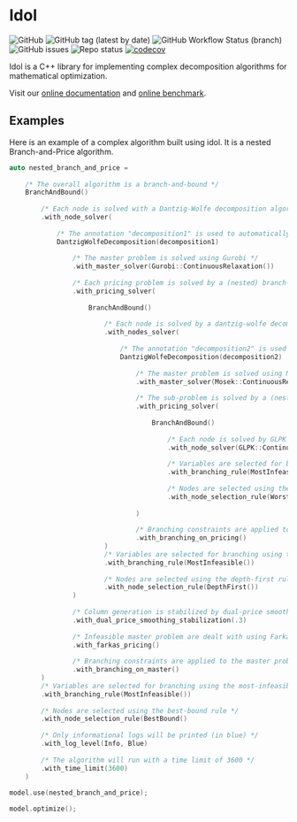 # Idol

![GitHub](https://img.shields.io/github/license/hlefebvr/idol)
![GitHub tag (latest by date)](https://img.shields.io/github/v/tag/hlefebvr/idol?label=version)
![GitHub Workflow Status (branch)](https://img.shields.io/github/actions/workflow/status/hlefebvr/idol/cmake.yml?branch=main)
![GitHub issues](https://img.shields.io/github/issues-raw/hlefebvr/idol)
![Repo status](https://www.repostatus.org/badges/latest/wip.svg)
[![codecov](https://codecov.io/github/hlefebvr/idol/branch/main/graph/badge.svg?token=BWMH5522QP)](https://app.codecov.io/gh/hlefebvr/idol)

Idol is a C++ library for implementing complex decomposition algorithms for
mathematical optimization.

Visit our [online documentation](https://hlefebvr.github.io/idol/) and [online benchmark](https://hlefebvr.github.io/idol_benchmark/GAP.render.html).

## Examples

Here is an example of a complex algorithm built using idol. It is a nested Branch-and-Price algorithm.

```cpp
auto nested_branch_and_price =
        
    /* The overall algorithm is a branch-and-bound */
    BranchAndBound()
    
        /* Each node is solved with a Dantzig-Wolfe decomposition algorithm */
        .with_node_solver(
                
            /* The annotation "decomposition1" is used to automatically decompose the problem */
            DantzigWolfeDecomposition(decomposition1)
            
                /* The master problem is solved using Gurobi */
                .with_master_solver(Gurobi::ContinuousRelaxation())
                
                /* Each pricing problem is solved by a (nested) branch-and-bound algorithm */
                .with_pricing_solver(
                        
                    BranchAndBound()
                    
                        /* Each node is solved by a dantzig-wolfe decomposition algorithm */
                        .with_nodes_solver(
                                
                            /* The annotation "decomposition2" is used to decompose the sub-problem again */
                            DantzigWolfeDecomposition(decomposition2)
                            
                                /* The master problem is solved using Mosek */
                                .with_master_solver(Mosek::ContinuousRelaxation())
                                
                                /* The sub-problem is solved by a (nested) branch-and-bound algorithm [we could have used, e.g., Gurobi instead] */
                                .with_pricing_solver(
                                        
                                    BranchAndBound()
                                    
                                        /* Each node is solved by GLPK */
                                        .with_node_solver(GLPK::ContinuousRelaxation())
                                        
                                        /* Variables are selected for branching using the most-infeasible rule */
                                        .with_branching_rule(MostInfeasible())
                                        
                                        /* Nodes are selected using the worst-bound rule */
                                        .with_node_selection_rule(WorstBound())
                                        
                                )
                                
                                /* Branching constraints are applied to the pricing problem */
                                .with_branching_on_pricing()
                        )
                        /* Variables are selected for branching using the most-infeasible rule */
                        .with_branching_rule(MostInfeasible())
                        
                        /* Nodes are selected using the depth-first rule */
                        .with_node_selection_rule(DepthFirst())
                )
                
                /* Column generation is stabilized by dual-price smoothing */
                .with_dual_price_smoothing_stabilization(.3)
                
                /* Infeasible master problem are dealt with using Farkas pricing */
                .with_farkas_pricing()
                
                /* Branching constraints are applied to the master problem */
                .with_branching_on_master()
        )
        /* Variables are selected for branching using the most-infeasible rule */
        .with_branching_rule(MostInfeasible())
        
        /* Nodes are selected using the best-bound rule */
        .with_node_selection_rule(BestBound()
        
        /* Only informational logs will be printed (in blue) */
        .with_log_level(Info, Blue)
        
        /* The algorithm will run with a time limit of 3600 */
        .with_time_limit(3600)
    )
    
model.use(nested_branch_and_price);

model.optimize();
```
